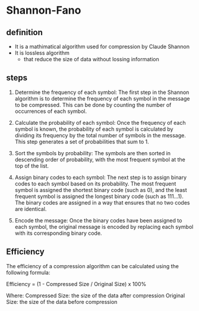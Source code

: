 # Shannon-Fano

## definition
   - It is a mathimatical algorithm used for compression by Claude Shannon
   - It is lossless algorithm
     - that reduce the size of data without lossing information

## steps
   1. Determine the frequency of each symbol: The first step in the Shannon algorithm is to determine the frequency of each symbol in the message to be compressed. This can be done by counting the number of occurrences of each symbol.

   2. Calculate the probability of each symbol: Once the frequency of each symbol is known, the probability of each symbol is calculated by dividing its frequency by the total number of symbols in the message. This step generates a set of probabilities that sum to 1.

   3. Sort the symbols by probability: The symbols are then sorted in descending order of probability, with the most frequent symbol at the top of the list.

   4. Assign binary codes to each symbol: The next step is to assign binary codes to each symbol based on its probability. The most frequent symbol is assigned the shortest binary code (such as 0), and the least frequent symbol is assigned the longest binary code (such as 111...1). The binary codes are assigned in a way that ensures that no two codes are identical.

   5. Encode the message: Once the binary codes have been assigned to each symbol, the original message is encoded by replacing each symbol with its corresponding binary code.


## Efficiency

   The efficiency of a compression algorithm can be calculated using the following formula:

   Efficiency = (1 - Compressed Size / Original Size) x 100%

   Where:
      Compressed Size: the size of the data after compression
      Original Size: the size of the data before compression